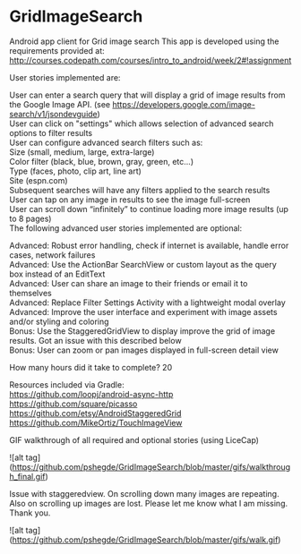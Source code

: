 # GridImageSearch
Android app client for Grid image search
This app is developed using the requirements provided at: http://courses.codepath.com/courses/intro_to_android/week/2#!assignment

User stories implemented are:

User can enter a search query that will display a grid of image results from the Google Image API. (see https://developers.google.com/image-search/v1/jsondevguide)<br>
User can click on "settings" which allows selection of advanced search options to filter results<br>
User can configure advanced search filters such as:<br>
Size (small, medium, large, extra-large)<br>
Color filter (black, blue, brown, gray, green, etc...)<br>
Type (faces, photo, clip art, line art)<br>
Site (espn.com)<br>
Subsequent searches will have any filters applied to the search results<br>
User can tap on any image in results to see the image full-screen<br>
User can scroll down “infinitely” to continue loading more image results (up to 8 pages)<br>
The following advanced user stories implemented are optional:

Advanced: Robust error handling, check if internet is available, handle error cases, network failures<br>
Advanced: Use the ActionBar SearchView or custom layout as the query box instead of an EditText<br>
Advanced: User can share an image to their friends or email it to themselves<br>
Advanced: Replace Filter Settings Activity with a lightweight modal overlay<br>
Advanced: Improve the user interface and experiment with image assets and/or styling and coloring<br>
Bonus: Use the StaggeredGridView to display improve the grid of image results. Got an issue with this described below<br>
Bonus: User can zoom or pan images displayed in full-screen detail view<br>

How many hours did it take to complete? 20<br>

Resources included via Gradle:<br>
https://github.com/loopj/android-async-http<br>
https://github.com/square/picasso<br>
https://github.com/etsy/AndroidStaggeredGrid<br>
https://github.com/MikeOrtiz/TouchImageView<br>

GIF walkthrough of all required and optional stories (using LiceCap)<br>


![alt tag] (https://github.com/pshegde/GridImageSearch/blob/master/gifs/walkthrough_final.gif)


Issue with staggeredview. On scrolling down many images are repeating. Also on scrolling up images are lost. Please let me know what I am missing. Thank you.

![alt tag] (https://github.com/pshegde/GridImageSearch/blob/master/gifs/walk.gif)

